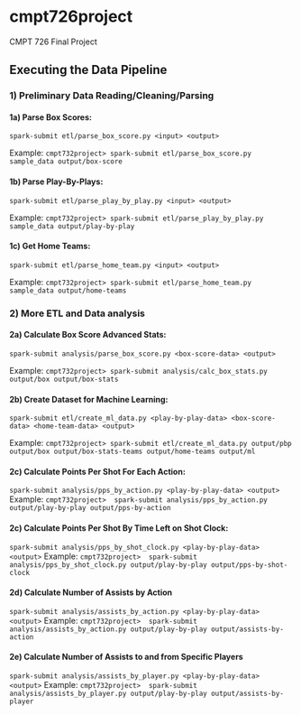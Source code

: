 # cmpt726project
CMPT 726 Final Project

## Executing the Data Pipeline
### 1) Preliminary Data Reading/Cleaning/Parsing
#### 1a) Parse Box Scores:
`spark-submit etl/parse_box_score.py <input> <output>`  

Example: `cmpt732project> spark-submit etl/parse_box_score.py sample_data output/box-score`

#### 1b) Parse Play-By-Plays:
`spark-submit etl/parse_play_by_play.py <input> <output>`  

Example: `cmpt732project> spark-submit etl/parse_play_by_play.py sample_data output/play-by-play`

#### 1c) Get Home Teams:
`spark-submit etl/parse_home_team.py <input> <output>`

Example:  `cmpt732project> spark-submit etl/parse_home_team.py sample_data output/home-teams`


### 2) More ETL and Data analysis
#### 2a) Calculate Box Score Advanced Stats:
`spark-submit analysis/parse_box_score.py <box-score-data> <output>`  

Example: `cmpt732project> spark-submit analysis/calc_box_stats.py output/box output/box-stats`

#### 2b) Create Dataset for Machine Learning:
`spark-submit etl/create_ml_data.py <play-by-play-data> <box-score-data> <home-team-data> <output>`

Example: `cmpt732project> spark-submit etl/create_ml_data.py output/pbp output/box output/box-stats-teams output/home-teams output/ml`

#### 2c) Calculate Points Per Shot For Each Action:
`spark-submit analysis/pps_by_action.py <play-by-play-data> <output>`
Example: `cmpt732project>  spark-submit analysis/pps_by_action.py output/play-by-play output/pps-by-action`

#### 2c) Calculate Points Per Shot By Time Left on Shot Clock:
`spark-submit analysis/pps_by_shot_clock.py <play-by-play-data> <output>`
Example: `cmpt732project>  spark-submit analysis/pps_by_shot_clock.py output/play-by-play output/pps-by-shot-clock`

#### 2d) Calculate Number of Assists by Action
`spark-submit analysis/assists_by_action.py <play-by-play-data> <output>`
Example: `cmpt732project>  spark-submit analysis/assists_by_action.py output/play-by-play output/assists-by-action`

#### 2e) Calculate Number of Assists to and from Specific Players
`spark-submit analysis/assists_by_player.py <play-by-play-data> <output>`
Example: `cmpt732project>  spark-submit analysis/assists_by_player.py output/play-by-play output/assists-by-player`
